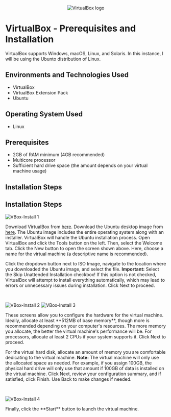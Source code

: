 <p align="center">
<img src="https://i.ibb.co/zJGxKmp/vbox-image.jpg" alt="VirtualBox logo"/>
</p>


<h1>VirtualBox - Prerequisites and Installation</h1>
VirtualBox supports Windows, macOS, Linux, and Solaris. In this instance, I will be using the Ubunto distribution of Linux. <br />


<h2>Environments and Technologies Used</h2>

- VirtualBox
- VirtualBox Extension Pack
- Ubuntu

<h2>Operating System Used</h2>

- Linux</b> 

<h2>Prerequisites</h2>

- 2GB of RAM minimum (4GB recommended)
- Multicore processor
- Sufficient hard drive space (the amount depends on your virtual machine usage)

<h2>Installation Steps</h2>



<h2>Installation Steps</h2> <p> <img src="https://i.ibb.co/v4jP1MQ/1.png" alt="VBox-Install 1"/> </p> <p> Download VirtualBox from <a href="https://www.virtualbox.org/wiki/Downloads">here</a>. Download the Ubuntu desktop image from <a href="https://ubuntu.com/download/desktop">here</a>. The Ubuntu image includes the entire operating system along with an installer. VirtualBox will handle the Ubuntu installation process.
Open VirtualBox and click the Tools button on the left. Then, select the Welcome tab. Click the New button to open the screen shown above. Here, choose a name for the virtual machine (a descriptive name is recommended).

Click the dropdown button next to ISO Image, navigate to the location where you downloaded the Ubuntu image, and select the file.
<b>Important:</b> Select the Skip Unattended Installation checkbox! If this option is not checked, VirtualBox will attempt to install everything automatically, which may lead to errors or unnecessary issues during installation. Click Next to proceed.

</p> <br /> <p> <img src="https://i.ibb.co/N28ZYPH/2.png" alt="VBox-Install 2"/> <img src="https://i.ibb.co/jg3bDxh/3.png" alt="VBox-Install 3"/> </p> <p> These screens allow you to configure the hardware for the virtual machine. Ideally, allocate at least **512MB of base memory**, though more is recommended depending on your computer's resources. The more memory you allocate, the better the virtual machine's performance will be.
For processors, allocate at least 2 CPUs if your system supports it. Click Next to proceed.

For the virtual hard disk, allocate an amount of memory you are comfortable dedicating to the virtual machine. <b>Note:</b> The virtual machine will only use the allocated space as needed. For example, if you assign 100GB, the physical hard drive will only use that amount if 100GB of data is installed on the virtual machine. Click Next, review your configuration summary, and if satisfied, click Finish. Use Back to make changes if needed.

</p> <br /> <p> <img src="https://i.ibb.co/TRNqp51/4.png" alt="VBox-Install 4"/> </p> <p> Finally, click the **Start** button to launch the virtual machine. </p> <br />
